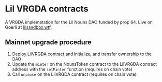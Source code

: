 # Lil VRGDA contracts
A VRGDA implemetation for the Lil Nouns DAO  funded by prop 64. Live on Goerli at [lilsandbox.wtf](http://lilsandbox.wtf).

## Mainnet upgrade procedure
1. Deploy LilVRGDA contract and initialize, and transfer ownership to the DAO
1. Update the `minter` on the NounsToken contract to the LilVRGDA contract address with the `setMinter` function (requires on chain vote)
1. Call `unpause`  on the LilVRGDA contract (requires on chain vote)
